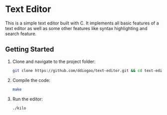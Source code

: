 # Text Editor

This is a simple text editor built with C. It implements all basic features of a text editor as well as some other features like syntax highlighting and search feature.

## Getting Started

1. Clone and navigate to the project folder:
   ```bash
   git clone https://github.com/ddiogoo/text-editor.git && cd text-editor
    ```

2. Compile the code:
    ```bash
    make
    ```

3. Run the editor:
    ```bash
    ./kilo
    ```
